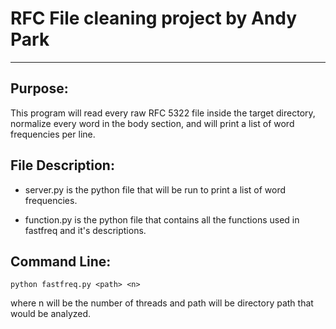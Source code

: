 # RFC File cleaning project by Andy Park
****

## Purpose:
This program will read every raw RFC 5322 file inside the target directory, normalize every word in the body section, and will print a list of word frequencies per line.

## File Description:
* server.py is the python file that will be run to print a list of word frequencies.

* function.py is the python file that contains all the functions used in fastfreq and it's descriptions.


## Command Line:
````
python fastfreq.py <path> <n>
````
where n will be the number of threads and path will be directory path that would be analyzed.
